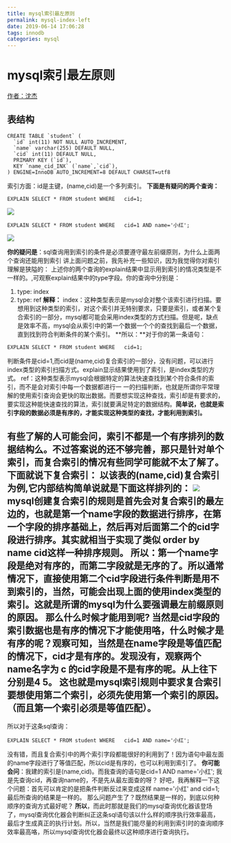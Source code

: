 ```yaml
---
title: mysql索引最左原则
permalink: mysql-index-left
date: 2019-06-14 17:06:28
tags: innodb
categories: mysql
---
```


# mysql索引最左原则

[作者：沈杰](https://www.zhihu.com/question/36996520/answer/93256153)

<!--more-->

## 表结构
```
CREATE TABLE `student` (
  `id` int(11) NOT NULL AUTO_INCREMENT,
  `name` varchar(255) DEFAULT NULL,
  `cid` int(11) DEFAULT NULL,
  PRIMARY KEY (`id`),
  KEY `name_cid_INX` (`name`,`cid`),
) ENGINE=InnoDB AUTO_INCREMENT=8 DEFAULT CHARSET=utf8
```
索引方面：id是主键，(name,cid)是一个多列索引。
**下面是有疑问的两个查询：**
```
EXPLAIN SELECT * FROM student WHERE   cid=1;
```
![](https://cdn.nlark.com/yuque/0/2019/jpeg/178066/1560502856107-b82078df-7cfe-4b4a-aa60-5a78ac31f3c3.jpeg)

```
EXPLAIN SELECT * FROM student WHERE   cid=1 AND name='小红';
```
![](https://cdn.nlark.com/yuque/0/2019/jpeg/178066/1560502856060-d381fa0b-e37e-4a07-b001-cee36da6500a.jpeg)


**你的疑问是**：sql查询用到索引的条件是必须要遵守最左前缀原则，为什么上面两个查询还能用到索引
讲上面问题之前，我先补充一些知识，因为我觉得你对索引理解是狭隘的：
上述你的两个查询的explain结果中显示用到索引的情况类型是不一样的。,可观察explain结果中的type字段。你的查询中分别是：
1.    type: index
2.    type: ref
**解释：**
index：这种类型表示是mysql会对整个该索引进行扫描。要想用到这种类型的索引，对这个索引并无特别要求，只要是索引，或者某个复合索引的一部分，mysql都可能会采用index类型的方式扫描。但是呢，缺点是效率不高，mysql会从索引中的第一个数据一个个的查找到最后一个数据，直到找到符合判断条件的某个索引。
**所以：**对于你的第一条语句：
```
EXPLAIN SELECT * FROM student WHERE   cid=1;
```
判断条件是cid=1,而cid是(name,cid)复合索引的一部分，没有问题，可以进行index类型的索引扫描方式。explain显示结果使用到了索引，是index类型的方式。
ref：这种类型表示mysql会根据特定的算法快速查找到某个符合条件的索引，而不是会对索引中每一个数据都进行一 一的扫描判断，也就是所谓你平常理解的使用索引查询会更快的取出数据。而要想实现这种查找，索引却是有要求的，要实现这种能快速查找的算法，索引就要满足特定的数据结构。**简单说，也就是索引字段的数据必须是有序的，才能实现这种类型的查找，才能利用到索引。**

有些了解的人可能会问，索引不都是一个有序排列的数据结构么。不过答案说的还不够完善，那只是针对单个索引，而复合索引的情况有些同学可能就不太了解了。
**下面就说下复合索引：**
以该表的(name,cid)复合索引为例,它内部结构简单说就是下面这样排列的：
![](https://cdn.nlark.com/yuque/0/2019/jpeg/178066/1560502856267-18ae6211-caee-4cb8-b58d-d36cd6dc1dcf.jpeg)
mysql创建复合索引的规则是首先会对复合索引的最左边的，也就是第一个name字段的数据进行排序，在第一个字段的排序基础上，然后再对后面第二个的cid字段进行排序。其实就相当于实现了类似 order by name cid这样一种排序规则。
所以：第一个name字段是绝对有序的，而第二字段就是无序的了。所以通常情况下，直接使用第二个cid字段进行条件判断是用不到索引的，当然，可能会出现上面的使用index类型的索引。这就是所谓的mysql为什么要强调最左前缀原则的原因。
**那么什么时候才能用到呢?**
当然是cid字段的索引数据也是有序的情况下才能使用咯，什么时候才是有序的呢？观察可知，当然是在name字段是等值匹配的情况下，cid才是有序的。发现没有，观察两个name名字为 c 的cid字段是不是有序的呢。从上往下分别是4  5。
这也就是mysql索引规则中要求复合索引要想使用第二个索引，必须先使用第一个索引的原因。（而且第一个索引必须是等值匹配）。
---
所以对于这条sql查询：
```
EXPLAIN SELECT * FROM student WHERE   cid=1 AND name='小红';
```
没有错，而且复合索引中的两个索引字段都能很好的利用到了！因为语句中最左面的name字段进行了等值匹配，所以cid是有序的，也可以利用到索引了。
**你可能会问**：我建的索引是(name,cid)。而我查询的语句是cid=1 AND name='小红'; 我是先查询cid，再查询name的，不是先从最左面查的呀？
好吧，我再解释一下这个问题：首先可以肯定的是把条件判断反过来变成这样 name='小红' and cid=1; 最后所查询的结果是一样的。
那么问题产生了？既然结果是一样的，到底以何种顺序的查询方式最好呢？
**所以**，而此时那就是我们的mysql查询优化器该登场了，mysql查询优化器会判断纠正这条sql语句该以什么样的顺序执行效率最高，最后才生成真正的执行计划。所以，当然是我们能尽量的利用到索引时的查询顺序效率最高咯，所以mysql查询优化器会最终以这种顺序进行查询执行。